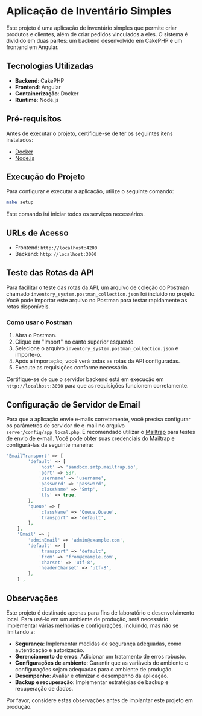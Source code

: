 # Aplicação de Inventário Simples

Este projeto é uma aplicação de inventário simples que permite criar produtos e clientes, além de criar pedidos vinculados a eles. O sistema é dividido em duas partes: um backend desenvolvido em CakePHP e um frontend em Angular.

## Tecnologias Utilizadas

- **Backend**: CakePHP
- **Frontend**: Angular
- **Containerização**: Docker
- **Runtime**: Node.js

## Pré-requisitos

Antes de executar o projeto, certifique-se de ter os seguintes itens instalados:

- [Docker](https://www.docker.com/get-started)
- [Node.js](https://nodejs.org/en/)

## Execução do Projeto

Para configurar e executar a aplicação, utilize o seguinte comando:

```bash
make setup
```

Este comando irá iniciar todos os serviços necessários.

## URLs de Acesso

- Frontend: `http://localhost:4200`
- Backend: `http://localhost:3000`

## Teste das Rotas da API

Para facilitar o teste das rotas da API, um arquivo de coleção do Postman chamado `inventory_system.postman_collection.json` foi incluído no projeto. Você pode importar este arquivo no Postman para testar rapidamente as rotas disponíveis.

### Como usar o Postman

1. Abra o Postman.
2. Clique em "Import" no canto superior esquerdo.
3. Selecione o arquivo `inventory_system.postman_collection.json` e importe-o.
4. Após a importação, você verá todas as rotas da API configuradas.
5. Execute as requisições conforme necessário.

Certifique-se de que o servidor backend está em execução em `http://localhost:3000` para que as requisições funcionem corretamente.

## Configuração de Servidor de Email

Para que a aplicação envie e-mails corretamente, você precisa configurar os parâmetros de servidor de e-mail no arquivo `server/config/app_local.php`. É recomendado utilizar o [Mailtrap](https://mailtrap.io/) para testes de envio de e-mail. Você pode obter suas credenciais do Mailtrap e configurá-las da seguinte maneira:

```php
'EmailTransport' => [
        'default' => [
            'host' => 'sandbox.smtp.mailtrap.io',
            'port' => 587,
            'username' => 'username',
            'password' => 'password',
            'className' => 'Smtp',
            'tls' => true,
        ],
        'queue' => [
            'className' => 'Queue.Queue',
            'transport' => 'default',
        ],
    ],
    'Email' => [
        'adminEmail' => 'admin@example.com',
        'default' => [
            'transport' => 'default',
            'from' => 'from@example.com',
            'charset' => 'utf-8',
            'headerCharset' => 'utf-8',
        ],
    ] ,
```

## Observações

Este projeto é destinado apenas para fins de laboratório e desenvolvimento local. Para usá-lo em um ambiente de produção, será necessário implementar várias melhorias e configurações, incluindo, mas não se limitando a:

- **Segurança**: Implementar medidas de segurança adequadas, como autenticação e autorização.
- **Gerenciamento de erros**: Adicionar um tratamento de erros robusto.
- **Configurações de ambiente**: Garantir que as variáveis de ambiente e configurações sejam adequadas para o ambiente de produção.
- **Desempenho**: Avaliar e otimizar o desempenho da aplicação.
- **Backup e recuperação**: Implementar estratégias de backup e recuperação de dados.

Por favor, considere estas observações antes de implantar este projeto em produção.
